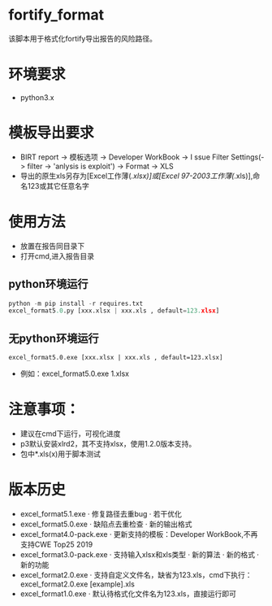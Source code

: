 # fortify_format
该脚本用于格式化fortify导出报告的风险路径。
# 环境要求 #
- python3.x

# 模板导出要求 #
- BIRT report -> 模板选项 -> Developer WorkBook -> I ssue Filter Settings(-> filter -> 'anlysis is exploit') -> Format -> XLS
- 导出的原生xls另存为[Excel工作薄(*.xlsx)]或[Excel 97-2003工作薄(*.xls)],命名123或其它任意名字


# 使用方法
- 放置在报告同目录下
- 打开cmd,进入报告目录
## python环境运行
```python 
python -m pip install -r requires.txt
excel_format5.0.py [xxx.xlsx | xxx.xls , default=123.xlsx]
```
## 无python环境运行
```
excel_format5.0.exe [xxx.xlsx | xxx.xls , default=123.xlsx]
```
- 例如：excel_format5.0.exe 1.xlsx

# 注意事项：
- 建议在cmd下运行，可视化进度
- p3默认安装xlrd2，其不支持xlsx，使用1.2.0版本支持。
- 包中*.xls(x)用于脚本测试

# 版本历史
- excel_format5.1.exe
· 修复路径去重bug
· 若干优化
- excel_format5.0.exe
· 缺陷点去重检查
· 新的输出格式
- excel_format4.0-pack.exe
· 更新支持的模板：Developer WorkBook,不再支持CWE Top25 2019
- excel_format3.0-pack.exe
· 支持输入xlsx和xls类型
· 新的算法
· 新的格式
· 新的功能
- excel_format2.0.exe
· 支持自定义文件名，缺省为123.xls，cmd下执行：excel_format2.0.exe [example].xls
- excel_format1.0.exe
· 默认待格式化文件名为123.xls，直接运行即可



